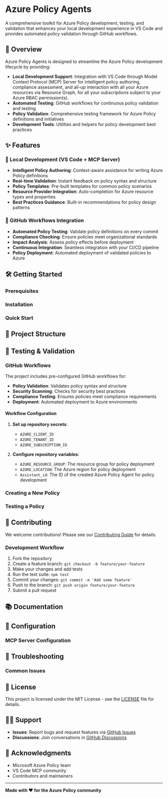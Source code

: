 # Azure Policy Agents

A comprehensive toolkit for Azure Policy development, testing, and validation that enhances your local development experience in VS Code and provides automated policy validation through GitHub workflows.

## 🚀 Overview

Azure Policy Agents is designed to streamline the Azure Policy development lifecycle by providing:

- **Local Development Support**: Integration with VS Code through Model Context Protocol (MCP) Server for intelligent policy authoring, compliance assessment, and all-up interaction with all your Azure resources via Resource Graph, for all your subscriptions subject to your Azure RBAC permission(s).
- **Automated Testing**: GitHub workflows for continuous policy validation and testing
- **Policy Validation**: Comprehensive testing framework for Azure Policy definitions and initiatives
- **Development Tools**: Utilities and helpers for policy development best practices

## ✨ Features

### 🔧 Local Development (VS Code + MCP Server)

- **Intelligent Policy Authoring**: Context-aware assistance for writing Azure Policy definitions
- **Real-time Validation**: Instant feedback on policy syntax and structure
- **Policy Templates**: Pre-built templates for common policy scenarios
- **Resource Provider Integration**: Auto-completion for Azure resource types and properties
- **Best Practices Guidance**: Built-in recommendations for policy design patterns

### 🔄 GitHub Workflows Integration

- **Automated Policy Testing**: Validate policy definitions on every commit
- **Compliance Checking**: Ensure policies meet organizational standards
- **Impact Analysis**: Assess policy effects before deployment
- **Continuous Integration**: Seamless integration with your CI/CD pipeline
- **Policy Deployment**: Automated deployment of validated policies to Azure

## 🛠️ Getting Started

### Prerequisites

### Installation


### Quick Start


## 📁 Project Structure

## 🧪 Testing & Validation

### GitHub Workflows

The project includes pre-configured GitHub workflows for:

- **Policy Validation**: Validates policy syntax and structure
- **Security Scanning**: Checks for security best practices
- **Compliance Testing**: Ensures policies meet compliance requirements
- **Deployment**: Automated deployment to Azure environments

#### Workflow Configuration

1. **Set up repository secrets**:
   - `AZURE_CLIENT_ID`
   - `AZURE_TENANT_ID`
   - `AZURE_SUBSCRIPTION_ID`

2. **Configure repository variables**:
   - `AZURE_RESOURCE_GROUP`: The resource group for policy deployment
   - `AZURE_LOCATION`: The Azure region for policy deployment
   - `Assistant_id`: The ID of the created Azure Policy Agent for policy development

### Creating a New Policy


### Testing a Policy

## 🤝 Contributing

We welcome contributions! Please see our [Contributing Guide](CONTRIBUTING.md) for details.

### Development Workflow

1. Fork the repository
2. Create a feature branch: `git checkout -b feature/your-feature`
3. Make your changes and add tests
4. Run the test suite: `npm test`
5. Commit your changes: `git commit -m 'Add some feature'`
6. Push to the branch: `git push origin feature/your-feature`
7. Submit a pull request

## 📚 Documentation

## 🔧 Configuration

### MCP Server Configuration

## 🐛 Troubleshooting

### Common Issues

## 📄 License

This project is licensed under the MIT License - see the [LICENSE](LICENSE) file for details.

## 🙋‍♀️ Support

- **Issues**: Report bugs and request features via [GitHub Issues](https://github.com/Azure/AzurePolicyAgents/issues)
- **Discussions**: Join conversations in [GitHub Discussions](https://github.com/Azure/AzurePolicyAgents/discussions)

## 🌟 Acknowledgments

- Microsoft Azure Policy team
- VS Code MCP community
- Contributors and maintainers

---

**Made with ❤️ for the Azure Policy community**
